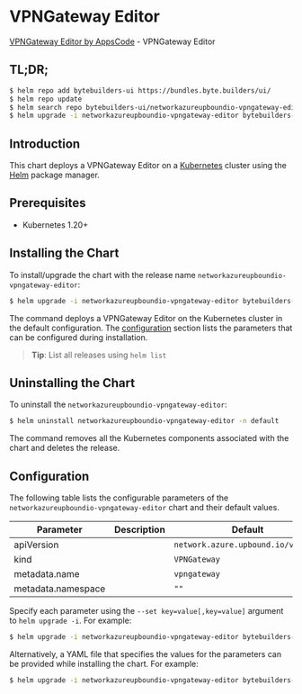 # VPNGateway Editor

[VPNGateway Editor by AppsCode](https://byte.builders) - VPNGateway Editor

## TL;DR;

```bash
$ helm repo add bytebuilders-ui https://bundles.byte.builders/ui/
$ helm repo update
$ helm search repo bytebuilders-ui/networkazureupboundio-vpngateway-editor --version=v0.4.18
$ helm upgrade -i networkazureupboundio-vpngateway-editor bytebuilders-ui/networkazureupboundio-vpngateway-editor -n default --create-namespace --version=v0.4.18
```

## Introduction

This chart deploys a VPNGateway Editor on a [Kubernetes](http://kubernetes.io) cluster using the [Helm](https://helm.sh) package manager.

## Prerequisites

- Kubernetes 1.20+

## Installing the Chart

To install/upgrade the chart with the release name `networkazureupboundio-vpngateway-editor`:

```bash
$ helm upgrade -i networkazureupboundio-vpngateway-editor bytebuilders-ui/networkazureupboundio-vpngateway-editor -n default --create-namespace --version=v0.4.18
```

The command deploys a VPNGateway Editor on the Kubernetes cluster in the default configuration. The [configuration](#configuration) section lists the parameters that can be configured during installation.

> **Tip**: List all releases using `helm list`

## Uninstalling the Chart

To uninstall the `networkazureupboundio-vpngateway-editor`:

```bash
$ helm uninstall networkazureupboundio-vpngateway-editor -n default
```

The command removes all the Kubernetes components associated with the chart and deletes the release.

## Configuration

The following table lists the configurable parameters of the `networkazureupboundio-vpngateway-editor` chart and their default values.

|     Parameter      | Description |                    Default                    |
|--------------------|-------------|-----------------------------------------------|
| apiVersion         |             | <code>network.azure.upbound.io/v1beta1</code> |
| kind               |             | <code>VPNGateway</code>                       |
| metadata.name      |             | <code>vpngateway</code>                       |
| metadata.namespace |             | <code>""</code>                               |


Specify each parameter using the `--set key=value[,key=value]` argument to `helm upgrade -i`. For example:

```bash
$ helm upgrade -i networkazureupboundio-vpngateway-editor bytebuilders-ui/networkazureupboundio-vpngateway-editor -n default --create-namespace --version=v0.4.18 --set apiVersion=network.azure.upbound.io/v1beta1
```

Alternatively, a YAML file that specifies the values for the parameters can be provided while
installing the chart. For example:

```bash
$ helm upgrade -i networkazureupboundio-vpngateway-editor bytebuilders-ui/networkazureupboundio-vpngateway-editor -n default --create-namespace --version=v0.4.18 --values values.yaml
```
